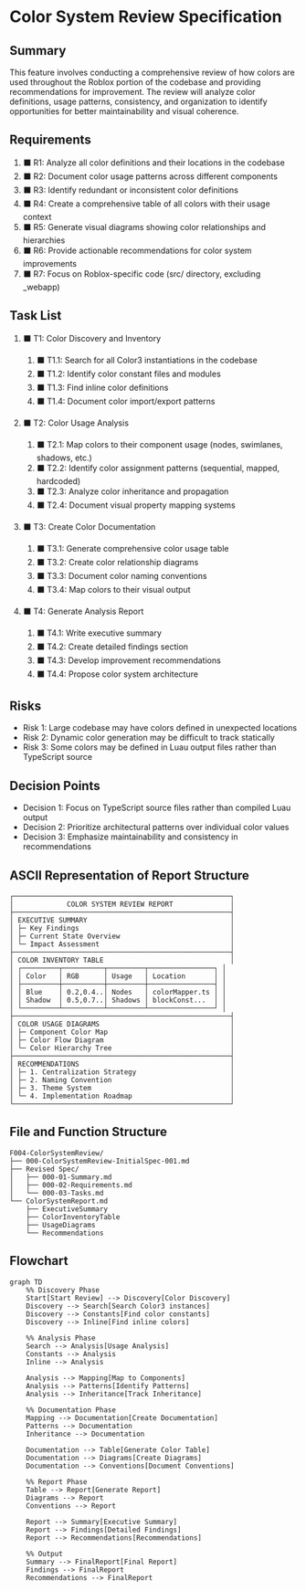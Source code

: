 # Color System Review Specification

## Summary

This feature involves conducting a comprehensive review of how colors are used throughout the Roblox portion of the codebase and providing recommendations for improvement. The review will analyze color definitions, usage patterns, consistency, and organization to identify opportunities for better maintainability and visual coherence.

## Requirements

1. ⬛ R1: Analyze all color definitions and their locations in the codebase
2. ⬛ R2: Document color usage patterns across different components
3. ⬛ R3: Identify redundant or inconsistent color definitions
4. ⬛ R4: Create a comprehensive table of all colors with their usage context
5. ⬛ R5: Generate visual diagrams showing color relationships and hierarchies
6. ⬛ R6: Provide actionable recommendations for color system improvements
7. ⬛ R7: Focus on Roblox-specific code (src/ directory, excluding _webapp)

## Task List

1. ⬛ T1: Color Discovery and Inventory
   1. ⬛ T1.1: Search for all Color3 instantiations in the codebase
   2. ⬛ T1.2: Identify color constant files and modules
   3. ⬛ T1.3: Find inline color definitions
   4. ⬛ T1.4: Document color import/export patterns

2. ⬛ T2: Color Usage Analysis
   1. ⬛ T2.1: Map colors to their component usage (nodes, swimlanes, shadows, etc.)
   2. ⬛ T2.2: Identify color assignment patterns (sequential, mapped, hardcoded)
   3. ⬛ T2.3: Analyze color inheritance and propagation
   4. ⬛ T2.4: Document visual property mapping systems

3. ⬛ T3: Create Color Documentation
   1. ⬛ T3.1: Generate comprehensive color usage table
   2. ⬛ T3.2: Create color relationship diagrams
   3. ⬛ T3.3: Document color naming conventions
   4. ⬛ T3.4: Map colors to their visual output

4. ⬛ T4: Generate Analysis Report
   1. ⬛ T4.1: Write executive summary
   2. ⬛ T4.2: Create detailed findings section
   3. ⬛ T4.3: Develop improvement recommendations
   4. ⬛ T4.4: Propose color system architecture

## Risks

- Risk 1: Large codebase may have colors defined in unexpected locations
- Risk 2: Dynamic color generation may be difficult to track statically
- Risk 3: Some colors may be defined in Luau output files rather than TypeScript source

## Decision Points

- Decision 1: Focus on TypeScript source files rather than compiled Luau output
- Decision 2: Prioritize architectural patterns over individual color values
- Decision 3: Emphasize maintainability and consistency in recommendations

## ASCII Representation of Report Structure

```
┌─────────────────────────────────────────────────────┐
│             COLOR SYSTEM REVIEW REPORT              │
├─────────────────────────────────────────────────────┤
│ EXECUTIVE SUMMARY                                   │
│ ├─ Key Findings                                     │
│ ├─ Current State Overview                           │
│ └─ Impact Assessment                                │
├─────────────────────────────────────────────────────┤
│ COLOR INVENTORY TABLE                               │
│ ┌─────────┬──────────┬─────────┬────────────────┐ │
│ │ Color   │ RGB      │ Usage   │ Location       │ │
│ ├─────────┼──────────┼─────────┼────────────────┤ │
│ │ Blue    │ 0.2,0.4..│ Nodes   │ colorMapper.ts │ │
│ │ Shadow  │ 0.5,0.7..│ Shadows │ blockConst...  │ │
│ └─────────┴──────────┴─────────┴────────────────┘ │
├─────────────────────────────────────────────────────┤
│ COLOR USAGE DIAGRAMS                                │
│ ├─ Component Color Map                              │
│ ├─ Color Flow Diagram                               │
│ └─ Color Hierarchy Tree                             │
├─────────────────────────────────────────────────────┤
│ RECOMMENDATIONS                                     │
│ ├─ 1. Centralization Strategy                       │
│ ├─ 2. Naming Convention                             │
│ ├─ 3. Theme System                                  │
│ └─ 4. Implementation Roadmap                        │
└─────────────────────────────────────────────────────┘
```

## File and Function Structure

```
F004-ColorSystemReview/
├── 000-ColorSystemReview-InitialSpec-001.md
├── Revised Spec/
│   ├── 000-01-Summary.md
│   ├── 000-02-Requirements.md
│   └── 000-03-Tasks.md
└── ColorSystemReport.md
    ├── ExecutiveSummary
    ├── ColorInventoryTable
    ├── UsageDiagrams
    └── Recommendations
```

## Flowchart

```mermaid
graph TD
    %% Discovery Phase
    Start[Start Review] --> Discovery[Color Discovery]
    Discovery --> Search[Search Color3 instances]
    Discovery --> Constants[Find color constants]
    Discovery --> Inline[Find inline colors]
    
    %% Analysis Phase
    Search --> Analysis[Usage Analysis]
    Constants --> Analysis
    Inline --> Analysis
    
    Analysis --> Mapping[Map to Components]
    Analysis --> Patterns[Identify Patterns]
    Analysis --> Inheritance[Track Inheritance]
    
    %% Documentation Phase
    Mapping --> Documentation[Create Documentation]
    Patterns --> Documentation
    Inheritance --> Documentation
    
    Documentation --> Table[Generate Color Table]
    Documentation --> Diagrams[Create Diagrams]
    Documentation --> Conventions[Document Conventions]
    
    %% Report Phase
    Table --> Report[Generate Report]
    Diagrams --> Report
    Conventions --> Report
    
    Report --> Summary[Executive Summary]
    Report --> Findings[Detailed Findings]
    Report --> Recommendations[Recommendations]
    
    %% Output
    Summary --> FinalReport[Final Report]
    Findings --> FinalReport
    Recommendations --> FinalReport
```